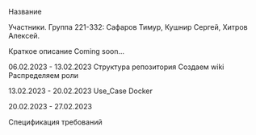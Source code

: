 Название

Участники.
Группа 221-332:
Сафаров Тимур, Кушнир Сергей, Хитров Алексей.

Краткое описание 
Coming soon...

06.02.2023 - 13.02.2023
Структура репозитория 
Создаем wiki
Распределяем роли

13.02.2023 - 20.02.2023
Use_Case
Docker

20.02.2023 - 27.02.2023

Спецификация требований